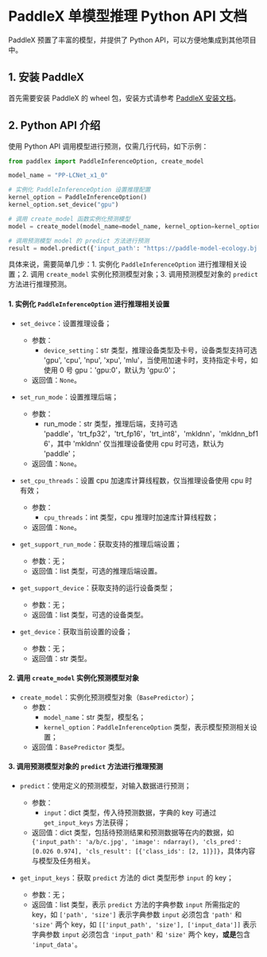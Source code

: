 # PaddleX 单模型推理 Python API 文档

PaddleX 预置了丰富的模型，并提供了 Python API，可以方便地集成到其他项目中。

## 1. 安装 PaddleX

首先需要安装 PaddleX 的 wheel 包，安装方式请参考 [PaddleX 安装文档](../INSTALL.md)。

## 2. Python API 介绍

使用 Python API 调用模型进行预测，仅需几行代码，如下示例：

```python
from paddlex import PaddleInferenceOption, create_model

model_name = "PP-LCNet_x1_0"

# 实例化 PaddleInferenceOption 设置推理配置
kernel_option = PaddleInferenceOption()
kernel_option.set_device("gpu")

# 调用 create_model 函数实例化预测模型
model = create_model(model_name=model_name, kernel_option=kernel_option)

# 调用预测模型 model 的 predict 方法进行预测
result = model.predict({'input_path': "https://paddle-model-ecology.bj.bcebos.com/paddlex/imgs/demo_image/general_image_classification_001.jpg"})
```

具体来说，需要简单几步：1. 实例化 `PaddleInferenceOption` 进行推理相关设置；2. 调用 `create_model` 实例化预测模型对象；3. 调用预测模型对象的 `predict` 方法进行推理预测。

#### 1. 实例化 `PaddleInferenceOption` 进行推理相关设置

* `set_deivce`：设置推理设备；
    * 参数：
        * `device_setting`：str 类型，推理设备类型及卡号，设备类型支持可选 'gpu', 'cpu', 'npu', 'xpu', 'mlu'，当使用加速卡时，支持指定卡号，如使用 0 号 gpu：'gpu:0'，默认为 'gpu:0'；
    * 返回值：`None`。

* `set_run_mode`：设置推理后端；
    * 参数：
        * run_mode：str 类型，推理后端，支持可选 'paddle'，'trt_fp32'，'trt_fp16'，'trt_int8'，'mkldnn'，'mkldnn_bf16'，其中 'mkldnn' 仅当推理设备使用 cpu 时可选，默认为 'paddle'；
    * 返回值：`None`。

* `set_cpu_threads`：设置 cpu 加速库计算线程数，仅当推理设备使用 cpu 时有效；
    * 参数：
        * `cpu_threads`：int 类型，cpu 推理时加速库计算线程数；
    * 返回值：`None`。

* `get_support_run_mode`：获取支持的推理后端设置；
    * 参数：无；
    * 返回值：list 类型，可选的推理后端设置。

* `get_support_device`：获取支持的运行设备类型；
    * 参数：无；
    * 返回值：list 类型，可选的设备类型。

* `get_device`：获取当前设置的设备；
    * 参数：无；
    * 返回值：str 类型。

#### 2. 调用 `create_model` 实例化预测模型对象

* `create_model`：实例化预测模型对象（`BasePredictor`）；
    * 参数：
        * `model_name`：str 类型，模型名；
        * `kernel_option`：`PaddleInferenceOption` 类型，表示模型预测相关设置；
    * 返回值：`BasePredictor` 类型。

#### 3. 调用预测模型对象的 `predict` 方法进行推理预测

* `predict`：使用定义的预测模型，对输入数据进行预测；
    * 参数：
        * `input`：dict 类型，传入待预测数据，字典的 key 可通过 `get_input_keys` 方法获得；
    * 返回值：dict 类型，包括待预测结果和预测数据等在内的数据，如 `{'input_path': 'a/b/c.jpg', 'image': ndarray(), 'cls_pred': [0.026 0.974], 'cls_result': [{'class_ids': [2, 1]}]}`，具体内容与模型及任务相关。

* `get_input_keys`：获取 `predict` 方法的 dict 类型形参 `input` 的 key；
    * 参数：无；
    * 返回值：list 类型，表示 `predict` 方法的字典参数 `input` 所需指定的 key，如 `['path', 'size']` 表示字典参数 `input` 必须包含 `'path'` 和 `'size'` 两个 key，如 `[['input_path', 'size'], ['input_data']]` 表示字典参数 `input` 必须包含 `'input_path'` 和 `'size'` 两个 key，**或是**包含 `'input_data'`。

